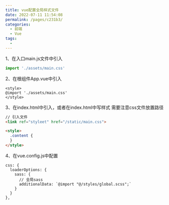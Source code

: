 ```yaml
---
title: vue配置全局样式文件
date: 2022-07-11 11:54:08
permalink: /pages/c231b3/
categories:
  - 前端
  - Vue
tags:
  - 
---
```


1、在入口main.js文件中引入
```js
import './assets/main.css'
```

2、在根组件App.vue中引入
```vue
<style>
@import './assets/main.css'
</style>
```

3、在index.html中引入，或者在index.html中写样式
需要注意css文件放置路径
```html
// 引入文件
<link ref="styleet" href="/static/main.css">

<style>
  .content {
  }
</style>
```

4、在vue.config.js中配置
```
css: {
  loaderOptions: {
    sass: {
      // 全局sass
      additionalData: `@import "@/styles/global.scss";`
    }
  }
},
```